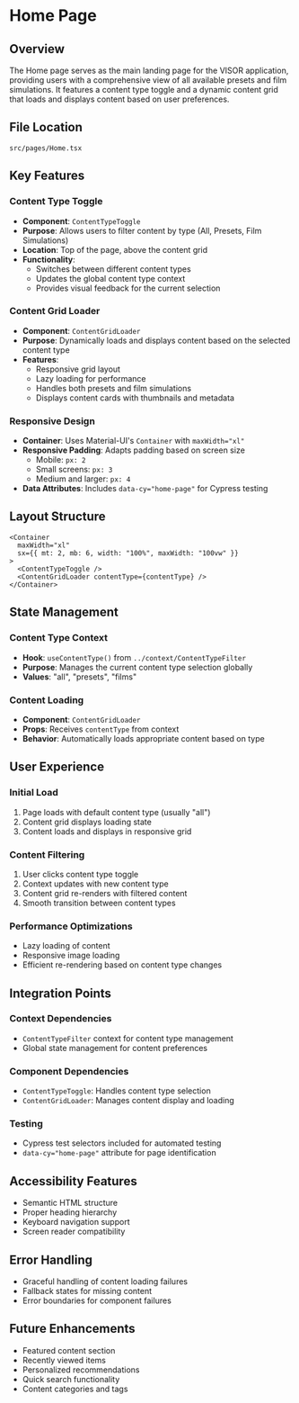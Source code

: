 # Home Page

## Overview

The Home page serves as the main landing page for the VISOR application, providing users with a comprehensive view of all available presets and film simulations. It features a content type toggle and a dynamic content grid that loads and displays content based on user preferences.

## File Location

`src/pages/Home.tsx`

## Key Features

### Content Type Toggle

- **Component**: `ContentTypeToggle`
- **Purpose**: Allows users to filter content by type (All, Presets, Film Simulations)
- **Location**: Top of the page, above the content grid
- **Functionality**:
  - Switches between different content types
  - Updates the global content type context
  - Provides visual feedback for the current selection

### Content Grid Loader

- **Component**: `ContentGridLoader`
- **Purpose**: Dynamically loads and displays content based on the selected content type
- **Features**:
  - Responsive grid layout
  - Lazy loading for performance
  - Handles both presets and film simulations
  - Displays content cards with thumbnails and metadata

### Responsive Design

- **Container**: Uses Material-UI's `Container` with `maxWidth="xl"`
- **Responsive Padding**: Adapts padding based on screen size
  - Mobile: `px: 2`
  - Small screens: `px: 3`
  - Medium and larger: `px: 4`
- **Data Attributes**: Includes `data-cy="home-page"` for Cypress testing

## Layout Structure

```tsx
<Container
  maxWidth="xl"
  sx={{ mt: 2, mb: 6, width: "100%", maxWidth: "100vw" }}
>
  <ContentTypeToggle />
  <ContentGridLoader contentType={contentType} />
</Container>
```

## State Management

### Content Type Context

- **Hook**: `useContentType()` from `../context/ContentTypeFilter`
- **Purpose**: Manages the current content type selection globally
- **Values**: "all", "presets", "films"

### Content Loading

- **Component**: `ContentGridLoader`
- **Props**: Receives `contentType` from context
- **Behavior**: Automatically loads appropriate content based on type

## User Experience

### Initial Load

1. Page loads with default content type (usually "all")
2. Content grid displays loading state
3. Content loads and displays in responsive grid

### Content Filtering

1. User clicks content type toggle
2. Context updates with new content type
3. Content grid re-renders with filtered content
4. Smooth transition between content types

### Performance Optimizations

- Lazy loading of content
- Responsive image loading
- Efficient re-rendering based on content type changes

## Integration Points

### Context Dependencies

- `ContentTypeFilter` context for content type management
- Global state management for content preferences

### Component Dependencies

- `ContentTypeToggle`: Handles content type selection
- `ContentGridLoader`: Manages content display and loading

### Testing

- Cypress test selectors included for automated testing
- `data-cy="home-page"` attribute for page identification

## Accessibility Features

- Semantic HTML structure
- Proper heading hierarchy
- Keyboard navigation support
- Screen reader compatibility

## Error Handling

- Graceful handling of content loading failures
- Fallback states for missing content
- Error boundaries for component failures

## Future Enhancements

- Featured content section
- Recently viewed items
- Personalized recommendations
- Quick search functionality
- Content categories and tags
